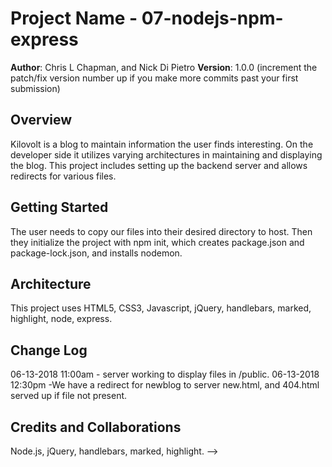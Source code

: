 # Project Name - 07-nodejs-npm-express

**Author**: Chris L Chapman, and Nick Di Pietro
**Version**: 1.0.0 (increment the patch/fix version number up if you make more commits past your first submission)

## Overview
Kilovolt is a blog to maintain information the user finds interesting. On the developer side it utilizes varying architectures in maintaining and displaying the blog. This project includes setting up the backend server and allows redirects for various files. 

## Getting Started
The user needs to copy our files into their desired directory to host. Then they initialize the project with npm init, which creates package.json and package-lock.json, and installs nodemon. 

## Architecture
This project uses HTML5, CSS3, Javascript, jQuery, handlebars, marked, highlight, node, express. 

## Change Log
06-13-2018 11:00am - server working to display files in /public. 
06-13-2018 12:30pm -We have a redirect for newblog to server new.html, and 404.html served up if file not present. 
<!-- 06-13-2018 1:30pm -  -->
 
## Credits and Collaborations
Node.js, jQuery, handlebars, marked, highlight. 
-->